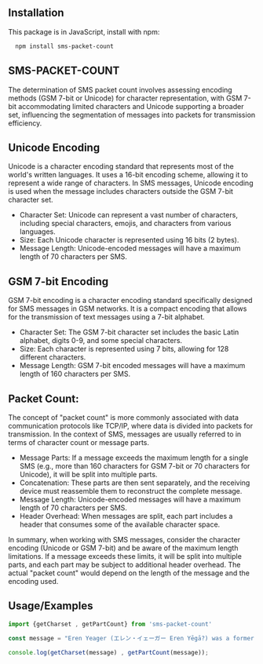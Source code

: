 
## Installation

This package is in JavaScript, install with npm:

```bash
  npm install sms-packet-count
```
    
## SMS-PACKET-COUNT
The determination of SMS packet count involves assessing encoding methods (GSM 7-bit or Unicode) for character representation, with GSM 7-bit accommodating limited characters and Unicode supporting a broader set, influencing the segmentation of messages into packets for transmission efficiency.
## Unicode Encoding
Unicode is a character encoding standard that represents most of the world's written languages. It uses a 16-bit encoding scheme, allowing it to represent a wide range of characters. In SMS messages, Unicode encoding is used when the message includes characters outside the GSM 7-bit character set.


- Character Set: Unicode can represent a vast number of characters, including special characters, emojis, and characters from various languages.
- Size: Each Unicode character is represented using 16 bits (2 bytes).
- Message Length: Unicode-encoded messages will have a maximum length of 70 characters per SMS.

## GSM 7-bit Encoding
GSM 7-bit encoding is a character encoding standard specifically designed for SMS messages in GSM networks. It is a compact encoding that allows for the transmission of text messages using a 7-bit alphabet.



- Character Set: The GSM 7-bit character set includes the basic Latin alphabet, digits 0-9, and some special characters.
- Size: Each character is represented using 7 bits, allowing for 128 different characters.
- Message Length: GSM 7-bit encoded messages will have a maximum length of 160 characters per SMS.



## Packet Count:


The concept of "packet count" is more commonly associated with data communication protocols like TCP/IP, where data is divided into packets for transmission. In the context of SMS, messages are usually referred to in terms of character count or message parts.



- Message Parts: If a message exceeds the maximum length for a single SMS (e.g., more than 160 characters for GSM 7-bit or 70 characters for Unicode), it will be split into multiple parts.
- Concatenation: These parts are then sent separately, and the receiving device must reassemble them to reconstruct the complete message.
- Message Length: Unicode-encoded messages will have a maximum length of 70 characters per SMS.
- Header Overhead: When messages are split, each part includes a header that consumes some of the available character space.


In summary, when working with SMS messages, consider the character encoding (Unicode or GSM 7-bit) and be aware of the maximum length limitations. If a message exceeds these limits, it will be split into multiple parts, and each part may be subject to additional header overhead. The actual "packet count" would depend on the length of the message and the encoding used.
## Usage/Examples

```javascript
import {getCharset , getPartCount} from 'sms-packet-count'

const message = "Eren Yeager (エレン・イェーガー Eren Yēgā?) was a former member of the Survey Corps. He was the main protagonist of Attack on Titan. He lived in Shiganshina District with his parents until the fall of Wall Maria, where he impotently witnessed his mother being eaten by a Titan.[33] This event would lead to Eren's intense hatred towards the Titans as he swore to wipe all of them off the face of the Earth.Soon afterward, his father, Grisha Yeager, found him and gave him the key to his basement, instructing Eren to find it at all costs and retake Wall Maria.[ He then injected Eren with a Titan serum."

console.log(getCharset(message) , getPartCount(message));

```


